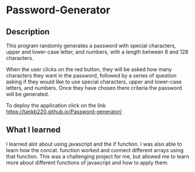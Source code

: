 # Password-Generator
## Description 
This program randomly generates a password with special characters, upper and lower-case letter, and numbers, with a length between 8 and 128 characters.

When the user clicks on the red button, they will be asked how many characters they want in the password, followed by a series of question asking if they would like to use special characters, upper and lower-case letters, and numbers. Once they have chosen there criteria the password will be generated. 

To deploy the application click on the link
https://tankb220.github.io/Password-generator/

## What I learned 
I learned alot about using javascript and the if function. I was also able to learn how the concat. function worked and connect different arrays using that function. This was a challenging project for me, but allowed me to learn more about different functions of javascript and how to apply them. 